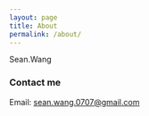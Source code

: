 ```yaml
---
layout: page
title: About
permalink: /about/
---
```


 Sean.Wang

### Contact me

Email: [sean.wang.0707@gmail.com](mailto:sean.wang.0707@gmail.com)

